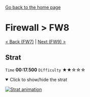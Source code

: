 [Go back to the home page](https://github.com/Doublevil/scbspeedrun)

# Firewall > FW8

[< Back (FW7)](https://github.com/Doublevil/scbspeedrun/blob/main/levels/FW/FW7.md) | [Next (FW9) >](https://github.com/Doublevil/scbspeedrun/blob/main/levels/FW/FW9.md)

## Strat

`Time` **00:17.500** `Difficulty` ★★☆☆☆
<details open>
  <summary>Click to show/hide the strat</summary>

  [![Strat animation](https://github.com/Doublevil/scbspeedrun/blob/main/media/levels/FW/FW8_Strat.webp)](https://github.com/Doublevil/scbspeedrun/blob/main/media/levels/FW/FW8_Strat.mp4)
</details>
